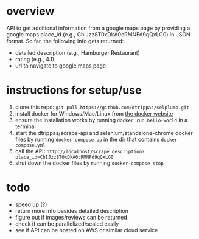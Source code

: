 # overview
API to get additional information from a google maps page by providing a google maps place_id (e.g., ChIJzz8T0xDkA0cRMNFd9qQxLG0) in JSON format.
So far, the following info gets returned:
- detailed description (e.g., Hamburger Restaurant)
- rating (e.g., 4.1)
- url to navigate to google maps page

# instructions for setup/use
1. clone this repo: `git pull https://github.com/dtrippas/selplumb.git`
2. install docker for Windows/Mac/Linux from [the docker website](www.docker.com)
3. ensure the installation works by running `docker run hello-world` in a terminal
4. start the dtrippas/scrape-api and selenium/standalone-chrome docker files by running `docker-compose up` in the dir that contains `docker-compose.yml`
5. call the API: `http://localhost/scrape_description?place_id=ChIJzz8T0xDkA0cRMNFd9qQxLG0`
6. shut down the docker files by running `docker-compose stop`

# todo
- speed up (?)
- return more info besides detailed description
- figure out if images/reviews can be returned
- check if can be parallelized/scaled easily
- see if API can be hosted on AWS or similar cloud service

